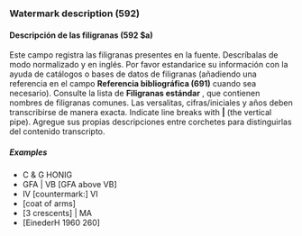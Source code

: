 ### Watermark description (592)

#### Descripción de las filigranas (592 $a)

Este campo registra las filigranas presentes en la fuente. Descríbalas de modo normalizado y en inglés. Por favor estandarice su información con la ayuda de catálogos o bases de datos de filigranas (añadiendo una referencia en el campo **Referencia bibliográfica (691)** cuando sea necesario). Consulte la lista de **Filigranas estándar** , que contienen nombres de filigranas comunes. Las versalitas, cifras/iniciales y años deben transcribirse de manera exacta. Indicate line breaks with **\|** (the vertical pipe). Agregue sus propias descripciones entre corchetes para distinguirlas del contenido transcripto.

##### Examples

- C & G HONIG
- GFA \| VB [GFA above VB]
- IV [countermark:] VI
- [coat of arms]
- [3 crescents] \| MA
- [EinederH 1960 260]
